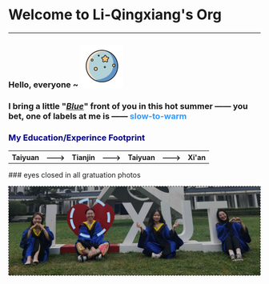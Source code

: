 # Welcome to Li-Qingxiang's Org #
---
### Hello, everyone ~  ![image](images/earth.png)

### I bring a little  "<u>_Blue_</u>" front of you in this hot summer —— you bet, one of labels at me is ——<font color=#3399ff> slow-to-warm </font>

### <font color=navy>My Education/Experince Footprint</font> 
<table><tr><th><b>Taiyuan</b></th><th style="border: none;">---></th><th><b>Tianjin</b></th><th style="border: none;">---></th><th><b>Taiyuan</b></th><th style="border: none;">---></th><th><b>Xi'an</b></th></tr></table>  
### eyes closed in all gratuation photos   
  
![image](images/graduation.png)
  
